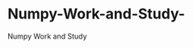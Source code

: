   # Numpy-Work-and-Study-
Numpy Work and Study 
                
                
              
                                  
                  
                                                         
                                                                 
                  
                    
                                                                                                     
                                                                                                           
                                                                                                                   
                                                                                                                                                                                              
                                                                                                                                                                                                                                                                                                     
                                                                                                                                                                                                                                                                                                                                                              
                                                                                                                                                                                          
                                                                                                                   
                                                                                                                               
                    
                      
